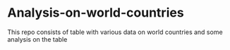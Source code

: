 # Analysis-on-world-countries
This repo consists of table with various data on world countries and some analysis on the table
